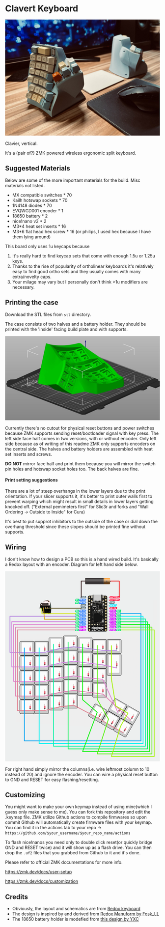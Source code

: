 # Clavert Keyboard

![beauty shot](image/beautyshot.jpg)

Clavier, vertical.

It's a (pair of?) ZMK powered wireless ergonomic split keyboard.

## Suggested Materials

Below are some of the more important materials for the build. Misc materials not listed.

- MX compatible switches * 70
- Kailh hotswap sockets * 70
- 1N4148 diodes * 70
- EVQWGD001 encoder * 1
- 18650 battery * 2
- nice!nano v2 * 2
- M3*4 heat set inserts * 16
- M3*6 flat head hex screw * 16 (or philips, I used hex because I have them lying around)

This board only uses 1u keycaps because
1. It's really hard to find keycap sets that come with enough 1.5u or 1.25u keys.
2. Thanks to the rise of popularity of ortholinear keyboards it's relatively easy to find good ortho sets and they usually comes with many extra/novelty caps.
3. Your milage may vary but I personally don't think >1u modifiers are necessary.

## Printing the case

Download the STL files from `stl` directory.

The case consists of two halves and a battery holder. They should be printed with the 'inside' facing build plate and with supports. 

![print orientation](image/orientation.jpeg)

Currently there's no cutout for physical reset buttons and power switches because ZMK supports sending reset/bootloader signal with key press. The left side face half comes in two versions, with or without encoder. Only left side because as of writing of this readme ZMK only supports encoders on the central side. The halves and battery holders are assembled with heat set inserts and screws.

**DO NOT** mirror face half and print them because you will mirror the switch pin holes and hotswap socket holes too. The back halves are fine.

#### Print setting suggestions

There are a lot of steep overhangs in the lower layers due to the print orientation. If your slicer supports it, it's better to print outer walls first to prevent warping which might result in small details in lower layers getting knocked off.  ("External pemimeters first" for Slic3r and forks and "Wall Ordering -> Outside to Inside" for Cura)

It's best to put supprot inhibitors to the outside of the case or dial down the overhang threshold since these slopes should be printed fine without supports.

## Wiring

I don't know how to design a PCB so this is a hand wired build. It's basically a Redox layout with an encoder. Diagram for left hand side below. 

![diagram](image/diagram.png)

For right hand simply mirror the columns(i.e. wire leftmost column to 10 instead of 20) and ignore the encoder. You can wire a physical reset button to GND and RESET for easy flashing/resetting. 

## Customizing

You might want to make your own keymap instead of using mine(which I guess only make sense to me). You can fork this repository and edit the .keymap file. ZMK utilize Github actions to compile firmwares so upon commit Github will automatically create firmware files with your keymap. You can find it in the actions tab to your repo -> `https://github.com/$your_username/$your_repo_name/actions`

To flash nice!nanos you need only to double click reset(or quickly bridge GND and RESET twice) and it will show up as a flash drive. You can then drop the `.uf2` files that you grabbed from Github to it and it's done.

Please refer to official ZMK documentations for more info.

https://zmk.dev/docs/user-setup

https://zmk.dev/docs/customization

## Credits

- Obviously, the layout and schematics are from [Redox keyboard](https://github.com/mattdibi/redox-keyboard)
- The design is inspired by and derived from [Redox Manuform by Fosk_LL](https://www.thingiverse.com/thing:3503380)
- The 18650 battery holder is modefied from [this design by YXC](https://www.thingiverse.com/thing:2847497)